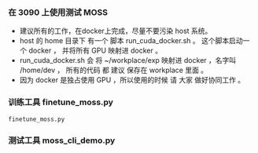 ### 在 3090 上使用测试 MOSS

* 建议所有的工作，在docker上完成，尽量不要污染 host 系统。
* host 的 home 目录下 有一个 脚本 run_cuda_docker.sh  。 这个脚本启动一个 docker ， 并将所有 GPU 映射进 docker 。
* run_cuda_docker.sh 会 将 ~/workplace/exp 映射进 docker ，名字叫 /home/dev ， 所有的代码 都 建议 保存在 workplace 里面 。
* 因为 docker 是独占使用 GPU ，所以使用的时候 请 大家 做好协同工作 。

### 训练工具 finetune_moss.py

```
finetune_moss.py
```


### 测试工具 moss_cli_demo.py 




